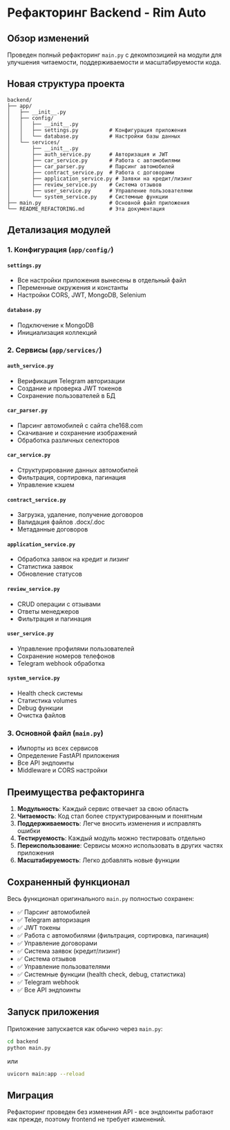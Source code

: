 # Рефакторинг Backend - Rim Auto

## Обзор изменений

Проведен полный рефакторинг `main.py` с декомпозицией на модули для улучшения читаемости, поддерживаемости и масштабируемости кода.

## Новая структура проекта

```
backend/
├── app/
│   ├── __init__.py
│   ├── config/
│   │   ├── __init__.py
│   │   ├── settings.py          # Конфигурация приложения
│   │   └── database.py          # Настройки базы данных
│   └── services/
│       ├── __init__.py
│       ├── auth_service.py      # Авторизация и JWT
│       ├── car_service.py       # Работа с автомобилями
│       ├── car_parser.py        # Парсинг автомобилей
│       ├── contract_service.py  # Работа с договорами
│       ├── application_service.py # Заявки на кредит/лизинг
│       ├── review_service.py    # Система отзывов
│       ├── user_service.py      # Управление пользователями
│       └── system_service.py    # Системные функции
├── main.py                      # Основной файл приложения
└── README_REFACTORING.md        # Эта документация
```

## Детализация модулей

### 1. Конфигурация (`app/config/`)

#### `settings.py`
- Все настройки приложения вынесены в отдельный файл
- Переменные окружения и константы
- Настройки CORS, JWT, MongoDB, Selenium

#### `database.py`
- Подключение к MongoDB
- Инициализация коллекций

### 2. Сервисы (`app/services/`)

#### `auth_service.py`
- Верификация Telegram авторизации
- Создание и проверка JWT токенов
- Сохранение пользователей в БД

#### `car_parser.py`
- Парсинг автомобилей с сайта che168.com
- Скачивание и сохранение изображений
- Обработка различных селекторов

#### `car_service.py`
- Структурирование данных автомобилей
- Фильтрация, сортировка, пагинация
- Управление кэшем

#### `contract_service.py`
- Загрузка, удаление, получение договоров
- Валидация файлов .docx/.doc
- Метаданные договоров

#### `application_service.py`
- Обработка заявок на кредит и лизинг
- Статистика заявок
- Обновление статусов

#### `review_service.py`
- CRUD операции с отзывами
- Ответы менеджеров
- Фильтрация и пагинация

#### `user_service.py`
- Управление профилями пользователей
- Сохранение номеров телефонов
- Telegram webhook обработка

#### `system_service.py`
- Health check системы
- Статистика volumes
- Debug функции
- Очистка файлов

### 3. Основной файл (`main.py`)

- Импорты из всех сервисов
- Определение FastAPI приложения
- Все API эндпоинты
- Middleware и CORS настройки

## Преимущества рефакторинга

1. **Модульность**: Каждый сервис отвечает за свою область
2. **Читаемость**: Код стал более структурированным и понятным
3. **Поддерживаемость**: Легче вносить изменения и исправлять ошибки
4. **Тестируемость**: Каждый модуль можно тестировать отдельно
5. **Переиспользование**: Сервисы можно использовать в других частях приложения
6. **Масштабируемость**: Легко добавлять новые функции

## Сохраненный функционал

Весь функционал оригинального `main.py` полностью сохранен:
- ✅ Парсинг автомобилей
- ✅ Telegram авторизация
- ✅ JWT токены
- ✅ Работа с автомобилями (фильтрация, сортировка, пагинация)
- ✅ Управление договорами
- ✅ Система заявок (кредит/лизинг)
- ✅ Система отзывов
- ✅ Управление пользователями
- ✅ Системные функции (health check, debug, статистика)
- ✅ Telegram webhook
- ✅ Все API эндпоинты

## Запуск приложения

Приложение запускается как обычно через `main.py`:

```bash
cd backend
python main.py
```

или

```bash
uvicorn main:app --reload
```

## Миграция

Рефакторинг проведен без изменения API - все эндпоинты работают как прежде, поэтому frontend не требует изменений.

